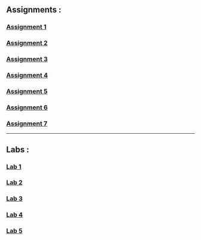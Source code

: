 ## Assignments :
### [Assignment 1](https://github.com/ajaayushdeku/wt-lab-assignment/tree/master/Assignment/Assignment1)
### [Assignment 2](https://github.com/ajaayushdeku/wt-lab-assignment/tree/master/Assignment/Assignment2)
### [Assignment 3](https://github.com/ajaayushdeku/wt-lab-assignment/tree/master/Assignment/Assignment3)
### [Assignment 4](https://github.com/ajaayushdeku/wt-lab-assignment/tree/master/Assignment/Assignment4)
### [Assignment 5](https://github.com/ajaayushdeku/wt-lab-assignment/tree/master/Assignment/Assignment5)
### [Assignment 6](https://github.com/ajaayushdeku/wt-lab-assignment/tree/master/Assignment/Assignment6)
### [Assignment 7](https://github.com/ajaayushdeku/wt-lab-assignment/tree/master/Assignment/Assignment7)

***
## Labs :
### [Lab 1](https://github.com/ajaayushdeku/wt-lab-assignment/tree/master/Lab/Lab1)
### [Lab 2](https://github.com/ajaayushdeku/wt-lab-assignment/tree/master/Lab/Lab2)
### [Lab 3](https://github.com/ajaayushdeku/wt-lab-assignment/tree/master/Lab/Lab3)
### [Lab 4](https://github.com/ajaayushdeku/wt-lab-assignment/tree/master/Lab/Lab4)
### [Lab 5](https://github.com/ajaayushdeku/wt-lab-assignment/tree/master/Lab/Lab%205)